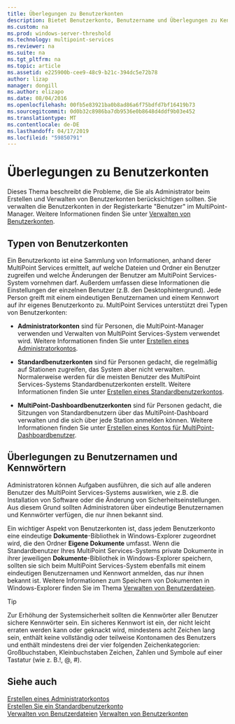 ```yaml
---
title: Überlegungen zu Benutzerkonten
description: Bietet Benutzerkonto, Benutzername und Überlegungen zu Kennwörtern für MultiPoint Services
ms.custom: na
ms.prod: windows-server-threshold
ms.technology: multipoint-services
ms.reviewer: na
ms.suite: na
ms.tgt_pltfrm: na
ms.topic: article
ms.assetid: e225900b-cee9-48c9-b21c-394dc5e72b78
author: lizap
manager: dongill
ms.author: elizapo
ms.date: 08/04/2016
ms.openlocfilehash: 00fb5e83921ba0b8ad86a6f75bdfd7bf16419b73
ms.sourcegitcommit: 0d0b32c8986ba7db9536e0b8648d4ddf9b03e452
ms.translationtype: MT
ms.contentlocale: de-DE
ms.lasthandoff: 04/17/2019
ms.locfileid: "59850791"
---
```

# <a name="user-account-considerations"></a>Überlegungen zu Benutzerkonten
Dieses Thema beschreibt die Probleme, die Sie als Administrator beim Erstellen und Verwalten von Benutzerkonten berücksichtigen sollten. Sie verwalten die Benutzerkonten in der Registerkarte "Benutzer" im MultiPoint-Manager. Weitere Informationen finden Sie unter [Verwalten von Benutzerkonten](Manage-User-Accounts.md).  
  
## <a name="user-account-types"></a>Typen von Benutzerkonten  
Ein Benutzerkonto ist eine Sammlung von Informationen, anhand derer MultiPoint Services ermittelt, auf welche Dateien und Ordner ein Benutzer zugreifen und welche Änderungen der Benutzer am MultiPoint Services-System vornehmen darf. Außerdem umfassen diese Informationen die Einstellungen der einzelnen Benutzer (z.B. den Desktophintergrund). Jede Person greift mit einem eindeutigen Benutzernamen und einem Kennwort auf ihr eigenes Benutzerkonto zu. MultiPoint Services unterstützt drei Typen von Benutzerkonten:  
  
-   **Administratorkonten** sind für Personen, die MultiPoint-Manager verwenden und Verwalten von MultiPoint Services-System verwendet wird. Weitere Informationen finden Sie unter [Erstellen eines Administratorkontos](Create-an-Administrative-User-Account.md).  
  
-   **Standardbenutzerkonten** sind für Personen gedacht, die regelmäßig auf Stationen zugreifen, das System aber nicht verwalten. Normalerweise werden für die meisten Benutzer des MultiPoint Services-Systems Standardbenutzerkonten erstellt. Weitere Informationen finden Sie unter [Erstellen eines Standardbenutzerkontos](Create-a-Standard-User-Account.md).  
  
-   **MultiPoint-Dashboardbenutzerkonten** sind für Personen gedacht, die Sitzungen von Standardbenutzern über das MultiPoint-Dashboard verwalten und die sich über jede Station anmelden können. Weitere Informationen finden Sie unter [Erstellen eines Kontos für MultiPoint-Dashboardbenutzer](Create-a-MultiPoint-Dashboard-User-Account.md).  
  
## <a name="user-name-and-password-considerations"></a>Überlegungen zu Benutzernamen und Kennwörtern  
Administratoren können Aufgaben ausführen, die sich auf alle anderen Benutzer des MultiPoint Services-Systems auswirken, wie z.B. die Installation von Software oder die Änderung von Sicherheitseinstellungen. Aus diesem Grund sollten Administratoren über eindeutige Benutzernamen und Kennwörter verfügen, die nur ihnen bekannt sind.  
  
Ein wichtiger Aspekt von Benutzerkonten ist, dass jedem Benutzerkonto eine eindeutige **Dokumente**-Bibliothek in Windows-Explorer zugeordnet wird, die den Ordner **Eigene Dokumente** umfasst. Wenn die Standardbenutzer Ihres MultiPoint Services-Systems private Dokumente in ihrer jeweiligen **Dokumente**-Bibliothek in Windows-Explorer speichern, sollten sie sich beim MultiPoint Services-System ebenfalls mit einem eindeutigen Benutzernamen und Kennwort anmelden, das nur ihnen bekannt ist. Weitere Informationen zum Speichern von Dokumenten in Windows-Explorer finden Sie im Thema [Verwalten von Benutzerdateien](Manage-User-Files.md).  
  
> [!TIP]  
> Zur Erhöhung der Systemsicherheit sollten die Kennwörter aller Benutzer sichere Kennwörter sein. Ein sicheres Kennwort ist ein, der nicht leicht erraten werden kann oder geknackt wird, mindestens acht Zeichen lang sein, enthält keine vollständig oder teilweise Kontonamen des Benutzers und enthält mindestens drei der vier folgenden Zeichenkategorien: Großbuchstaben, Kleinbuchstaben Zeichen, Zahlen und Symbole auf einer Tastatur (wie z. B.!, @, #).  
  
## <a name="see-also"></a>Siehe auch  
[Erstellen eines Administratorkontos](Create-an-Administrative-User-Account.md)  
[Erstellen Sie ein Standardbenutzerkonto](Create-a-Standard-User-Account.md)  
[Verwalten von Benutzerdateien](Manage-User-Files.md)
[Verwalten von Benutzerkonten](Manage-User-Accounts.md)